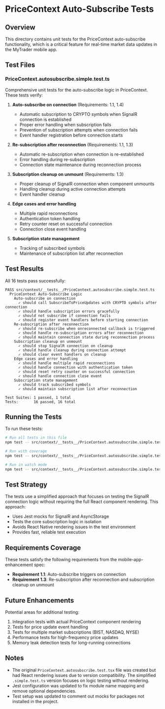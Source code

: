 # PriceContext Auto-Subscribe Tests

## Overview

This directory contains unit tests for the PriceContext auto-subscribe functionality, which is a critical feature for real-time market data updates in the MyTrader mobile app.

## Test Files

### PriceContext.autosubscribe.simple.test.ts

Comprehensive unit tests for the auto-subscribe logic in PriceContext. These tests verify:

1. **Auto-subscribe on connection** (Requirements: 1.1, 1.4)
   - Automatic subscription to CRYPTO symbols when SignalR connection is established
   - Proper error handling when subscription fails
   - Prevention of subscription attempts when connection fails
   - Event handler registration before connection starts

2. **Re-subscription after reconnection** (Requirements: 1.1, 1.3)
   - Automatic re-subscription when connection is re-established
   - Error handling during re-subscription
   - Connection state maintenance during reconnection process

3. **Subscription cleanup on unmount** (Requirements: 1.3)
   - Proper cleanup of SignalR connection when component unmounts
   - Handling cleanup during active connection attempts
   - Event handler cleanup

4. **Edge cases and error handling**
   - Multiple rapid reconnections
   - Authentication token handling
   - Retry counter reset on successful connection
   - Connection close event handling

5. **Subscription state management**
   - Tracking of subscribed symbols
   - Maintenance of subscription list after reconnection

## Test Results

All 16 tests pass successfully:

```
PASS src/context/__tests__/PriceContext.autosubscribe.simple.test.ts
  PriceContext Auto-Subscribe Logic
    Auto-subscribe on connection
      ✓ should call SubscribeToPriceUpdates with CRYPTO symbols after connection
      ✓ should handle subscription errors gracefully
      ✓ should not subscribe if connection fails
      ✓ should register event handlers before starting connection
    Re-subscription after reconnection
      ✓ should re-subscribe when onreconnected callback is triggered
      ✓ should handle re-subscription errors after reconnection
      ✓ should maintain connection state during reconnection process
    Subscription cleanup on unmount
      ✓ should stop SignalR connection on cleanup
      ✓ should handle cleanup during connection attempt
      ✓ should clear event handlers on cleanup
    Edge cases and error handling
      ✓ should handle multiple rapid reconnections
      ✓ should handle connection with authentication token
      ✓ should reset retry counter on successful connection
      ✓ should handle connection close event
    Subscription state management
      ✓ should track subscribed symbols
      ✓ should maintain subscription list after reconnection

Test Suites: 1 passed, 1 total
Tests:       16 passed, 16 total
```

## Running the Tests

To run these tests:

```bash
# Run all tests in this file
npm test -- src/context/__tests__/PriceContext.autosubscribe.simple.test.ts --no-coverage

# Run with coverage
npm test -- src/context/__tests__/PriceContext.autosubscribe.simple.test.ts

# Run in watch mode
npm test -- src/context/__tests__/PriceContext.autosubscribe.simple.test.ts --watch
```

## Test Strategy

The tests use a simplified approach that focuses on testing the SignalR connection logic without requiring the full React component rendering. This approach:

- Uses Jest mocks for SignalR and AsyncStorage
- Tests the core subscription logic in isolation
- Avoids React Native rendering issues in the test environment
- Provides fast, reliable test execution

## Requirements Coverage

These tests satisfy the following requirements from the mobile-app-enhancement spec:

- **Requirement 1.1**: Auto-subscribe triggers on connection
- **Requirement 1.3**: Re-subscription after reconnection and subscription cleanup on unmount

## Future Enhancements

Potential areas for additional testing:

1. Integration tests with actual PriceContext component rendering
2. Tests for price update event handling
3. Tests for multiple market subscriptions (BIST, NASDAQ, NYSE)
4. Performance tests for high-frequency price updates
5. Memory leak detection tests for long-running connections

## Notes

- The original `PriceContext.autosubscribe.test.tsx` file was created but had React rendering issues due to version compatibility. The simplified `.simple.test.ts` version focuses on logic testing without rendering.
- Jest configuration was updated to fix module name mapping and remove optional dependencies.
- Test setup was updated to comment out mocks for packages not installed in the project.
